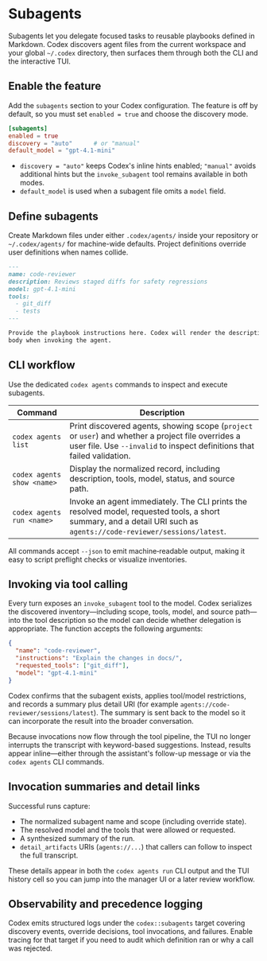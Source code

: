 # Subagents

Subagents let you delegate focused tasks to reusable playbooks defined in Markdown. Codex discovers
agent files from the current workspace and your global `~/.codex` directory, then surfaces them
through both the CLI and the interactive TUI.

## Enable the feature

Add the `subagents` section to your Codex configuration. The feature is off by default, so you must
set `enabled = true` and choose the discovery mode.

```toml
[subagents]
enabled = true
discovery = "auto"      # or "manual"
default_model = "gpt-4.1-mini"
```

- `discovery = "auto"` keeps Codex's inline hints enabled; `"manual"` avoids additional hints but
  the `invoke_subagent` tool remains available in both modes.
- `default_model` is used when a subagent file omits a `model` field.

## Define subagents

Create Markdown files under either `.codex/agents/` inside your repository or `~/.codex/agents/` for
machine-wide defaults. Project definitions override user definitions when names collide.

```markdown
---
name: code-reviewer
description: Reviews staged diffs for safety regressions
model: gpt-4.1-mini
tools:
  - git_diff
  - tests
---

Provide the playbook instructions here. Codex will render the description in listings and reuse the
body when invoking the agent.
```

## CLI workflow

Use the dedicated `codex agents` commands to inspect and execute subagents.

| Command | Description |
| --- | --- |
| `codex agents list` | Print discovered agents, showing scope (`project` or `user`) and whether a project file overrides a user file. Use `--invalid` to inspect definitions that failed validation. |
| `codex agents show <name>` | Display the normalized record, including description, tools, model, status, and source path. |
| `codex agents run <name>` | Invoke an agent immediately. The CLI prints the resolved model, requested tools, a short summary, and a detail URI such as `agents://code-reviewer/sessions/latest`. |

All commands accept `--json` to emit machine‑readable output, making it easy to script preflight
checks or visualize inventories.

## Invoking via tool calling

Every turn exposes an `invoke_subagent` tool to the model. Codex serializes the discovered
inventory—including scope, tools, model, and source path—into the tool description so the model can
decide whether delegation is appropriate. The function accepts the following arguments:

```json
{
  "name": "code-reviewer",
  "instructions": "Explain the changes in docs/",
  "requested_tools": ["git_diff"],
  "model": "gpt-4.1-mini"
}
```

Codex confirms that the subagent exists, applies tool/model restrictions, and records a summary plus
detail URI (for example `agents://code-reviewer/sessions/latest`). The summary is sent back to the
model so it can incorporate the result into the broader conversation.

Because invocations now flow through the tool pipeline, the TUI no longer interrupts the transcript
with keyword-based suggestions. Instead, results appear inline—either through the assistant's
follow-up message or via the `codex agents` CLI commands.

## Invocation summaries and detail links

Successful runs capture:

- The normalized subagent name and scope (including override state).
- The resolved model and the tools that were allowed or requested.
- A synthesized summary of the run.
- `detail_artifacts` URIs (`agents://...`) that callers can follow to inspect the full transcript.

These details appear in both the `codex agents run` CLI output and the TUI history cell so you can
jump into the manager UI or a later review workflow.

## Observability and precedence logging

Codex emits structured logs under the `codex::subagents` target covering discovery events,
override decisions, tool invocations, and failures. Enable tracing for that target if you need to
audit which definition ran or why a call was rejected.
